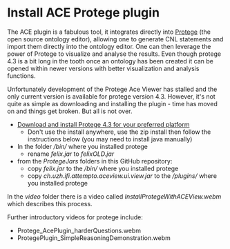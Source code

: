 # Install ACE Protege plugin

The ACE plugin is a fabulous tool, it integrates directly into [Protege](http://protege.stanford.edu) (the open source ontology editor), allowing one to generate CNL statements and import them directly into the ontology editor. One can then leverage the power of Protege to visualize and analyse the results. Even though protege 4.3 is a bit long in the tooth once an ontology has been created it can be opened within newer versions with better visualization and analysis functions. 

Unfortunately development of the Protege Ace Viewer has stalled and the only current version is available for protege version 4.3. However, it's not quite as simple as downloading and installing the plugin - time has moved on and things get broken. But all is not over. 

* [Download and install Protege 4.3 for your preferred platform](http://protege.stanford.edu/download/protege/4.3/installanywhere/Web_Installers/)
	* Don't use the install anywhere, use the zip install then follow the instructions below (you may need to install java manually)
* In the folder */bin/* where you installed protege
	* rename *felix.jar* to *felixOLD.jar*
* from the *ProtegeJars* folders in this GitHub repository:
	* copy *felix.jar* to the */bin/* where you installed protege
	* copy *ch.uzh.ifi.attempto.aceview.ui.view.jar* to the */plugins/* where you installed protege
	
In the *video* folder there is a video called *InstallProtegeWithACEView.webm* which describes this process.

Further introductory videos for protege include:

* Protege_AcePlugin_harderQuestions.webm
* ProtegePlugin_SimpleReasoningDemonstration.webm

